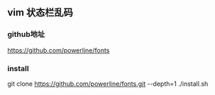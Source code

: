 ## vim 状态栏乱码
### github地址
https://github.com/powerline/fonts
### install
git clone https://github.com/powerline/fonts.git --depth=1
./install.sh
